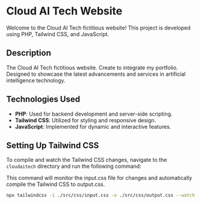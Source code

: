 # Cloud AI Tech Website

Welcome to the Cloud AI Tech fictitious website! This project is developed using PHP, Tailwind CSS, and JavaScript.

## Description

The Cloud AI Tech fictitious website. Create to integrate my portfolio. Designed to showcase the latest advancements and services in artificial intelligence technology.

## Technologies Used

- **PHP**: Used for backend development and server-side scripting.
- **Tailwind CSS**: Utilized for styling and responsive design.
- **JavaScript**: Implemented for dynamic and interactive features.

## Setting Up Tailwind CSS

To compile and watch the Tailwind CSS changes, navigate to the `cloudaitech` directory and run the following command:

This command will monitor the input.css file for changes and automatically compile the Tailwind CSS to output.css.

```bash
npx tailwindcss -i ./src/css/input.css -o ./src/css/output.css --watch


